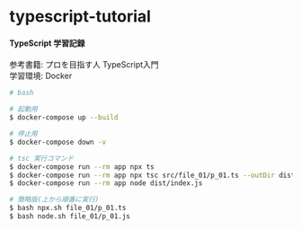 # typescript-tutorial

#### TypeScript 学習記録

<p>
参考書籍: プロを目指す人 TypeScript入門</br>
学習環境: Docker
</p>

```bash
# bash

# 起動用
$ docker-compose up --build

# 停止用
$ docker-compose down -v

# tsc 実行コマンド
$ docker-compose run --rm app npx ts
$ docker-compose run --rm app npx tsc src/file_01/p_01.ts --outDir dist
$ docker-compose run --rm app node dist/index.js

# 簡略版(上から順番に実行)
$ bash npx.sh file_01/p_01.ts
$ bash node.sh file_01/p_01.js
```
